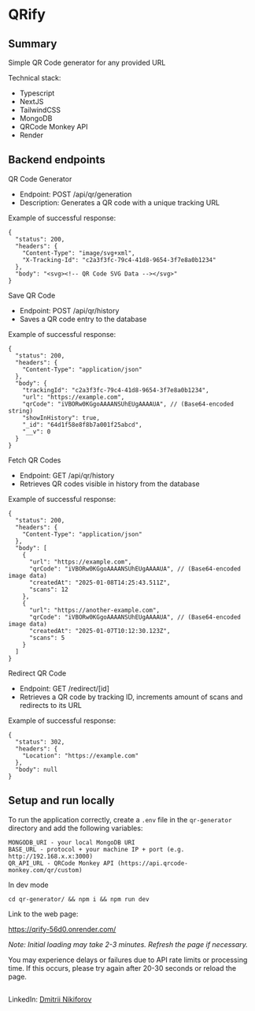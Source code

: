 # QRify

## Summary

Simple QR Code generator for any provided URL

Technical stack: 
- Typescript
- NextJS
- TailwindCSS
- MongoDB
- QRCode Monkey API
- Render

## Backend endpoints

QR Code Generator

- Endpoint: POST /api/qr/generation
- Description: Generates a QR code with a unique tracking URL

Example of successful response:

```
{
  "status": 200,
  "headers": {
    "Content-Type": "image/svg+xml",
    "X-Tracking-Id": "c2a3f3fc-79c4-41d8-9654-3f7e8a0b1234"
  },
  "body": "<svg><!-- QR Code SVG Data --></svg>"
}
```

Save QR Code

- Endpoint: POST /api/qr/history
- Saves a QR code entry to the database

Example of successful response:

```
{
  "status": 200,
  "headers": {
    "Content-Type": "application/json"
  },
  "body": {
    "trackingId": "c2a3f3fc-79c4-41d8-9654-3f7e8a0b1234",
    "url": "https://example.com",
    "qrCode": "iVBORw0KGgoAAAANSUhEUgAAAAUA", // (Base64-encoded string)
    "showInHistory": true,
    "_id": "64d1f58e8f8b7a001f25abcd",
    "__v": 0
  }
}
```

Fetch QR Codes

- Endpoint: GET /api/qr/history
- Retrieves QR codes visible in history from the database

Example of successful response:

```
{
  "status": 200,
  "headers": {
    "Content-Type": "application/json"
  },
  "body": [
    {
      "url": "https://example.com",
      "qrCode": "iVBORw0KGgoAAAANSUhEUgAAAAUA", // (Base64-encoded image data)
      "createdAt": "2025-01-08T14:25:43.511Z",
      "scans": 12
    },
    {
      "url": "https://another-example.com",
      "qrCode": "iVBORw0KGgoAAAANSUhEUgAAAAUA", // (Base64-encoded image data)
      "createdAt": "2025-01-07T10:12:30.123Z",
      "scans": 5
    }
  ]
}
```

Redirect QR Code

- Endpoint: GET /redirect/[id]
- Retrieves a QR code by tracking ID, increments amount of scans and redirects to its URL

Example of successful response:

```
{
  "status": 302,
  "headers": {
    "Location": "https://example.com"
  },
  "body": null
}
```

## Setup and run locally

To run the application correctly, create a ```.env``` file in the ```qr-generator``` directory and add the following variables:
```
MONGODB_URI - your local MongoDB URI
BASE_URL - protocol + your machine IP + port (e.g. http://192.168.x.x:3000)
QR_API_URL - QRCode Monkey API (https://api.qrcode-monkey.com/qr/custom)
```

In dev mode
```
cd qr-generator/ && npm i && npm run dev
```

Link to the web page:

https://qrify-56d0.onrender.com/

_Note: Initial loading may take 2-3 minutes. Refresh the page if necessary._

You may experience delays or failures due to API rate limits or processing time. If this occurs, please try again after 20-30 seconds or reload the page.

##

LinkedIn: [Dmitrii Nikiforov](https://www.linkedin.com/in/dmitriinikiforov/)
